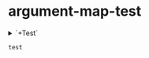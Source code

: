 # argument-map-test

<details>
  <summary>`+Test`</summary>
  
  ```
  -Hidden
  ```
</details>

`test`
